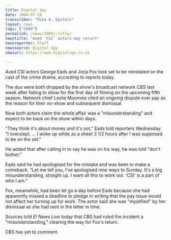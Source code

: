 ```yaml
---
title: Digital Spy
date: 2004-07-18
transcriber: "Mika A. Epstein"
layout: news
tags: ["2004"]
permalink: /news/2004/:title/
newstitle: "Axed 'CSI' actors may return"
newsreporter: Staff
newssource: Digital Spy
newsurl: https://www.digitalspy.co.uk

---
```


Axed *CSI* actors George Eads and Jorja Fox look set to be reinstated on the cast of the crime drama, according to reports today.

The duo were both dropped by the show's broadcast network CBS last week after failing to show for the first day of filming on the upcoming fifth season. Network chief Leslie Moonves cited an ongoing dispute over pay as the reason for their no-show and subsequent dismissal.

Now both actors claim the whole affair was a "misunderstanding" and expect to be back on the show within days.

"They think it's about money and it's not," Eads told reporters Wednesday. "I overslept. ... I woke up white as a sheet 3 1/2 hours after I was supposed to be on the set."

He added that after calling in to say he was on his way, he was told "don't bother."

Eads said he had apologised for the mistake and was keen to make a comeback. "Let me tell you, I've apologised nine ways to Sunday. It's a big misunderstanding, straight up. I want all this to work out. 'CSI' is a part of who I am."

Fox, meanwhile, had been let go a day before Eads because she had apparently missed a deadline to pledge in writing that the pay issue would not affect her turning up for work. The actor said she was "mystified" by her dismissal as she had sent in the letter in time.

Sources told *E! News Live* today that CBS had ruled the incident a "misunderstanding," clearing the way for Fox's return.

CBS has yet to comment.
